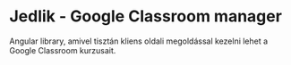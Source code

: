 # Jedlik - Google Classroom manager
Angular library, amivel tisztán kliens oldali megoldással kezelni lehet a Google Classroom kurzusait.

